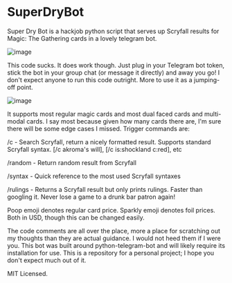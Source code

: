 # SuperDryBot
Super Dry Bot is a hackjob python script that serves up Scryfall results for Magic: The Gathering cards in a lovely telegram bot.

![image](https://user-images.githubusercontent.com/103873632/170420979-29859034-ace7-4579-99f0-7e96c98cbd2b.png)

This code sucks. It does work though. Just plug in your Telegram bot token, stick the bot in your group chat (or message it directly) and away you go! I don't expect anyone to run this code outright. More to use it as a jumping-off point.

![image](https://user-images.githubusercontent.com/103873632/170423564-ba460e17-055c-48ab-8da0-7af63fb2018d.png)

It supports most regular magic cards and most dual faced cards and multi-modal cards. I say most because given how many cards there are, I'm sure there will be some edge cases I missed. Trigger commands are:

/c - Search Scryfall, return a nicely formatted result. Supports standard Scryfall syntax. [/c akroma's will], [/c is:shockland c:red], etc

/random - Return random result from Scryfall

/syntax - Quick reference to the most used Scryfall syntaxes

/rulings - Returns a Scryfall result but only prints rulings. Faster than googling it. Never lose a game to a drunk bar patron again!

Poop emoji denotes regular card price. Sparkly emoji denotes foil prices. Both in USD, though this can be changed easily.

The code comments are all over the place, more a place for scratching out my thoughts than they are actual guidance.
I would not heed them if I were you. This bot was built around python-telegram-bot and will likely require its installation for use.
This is a repository for a personal project; I hope you don't expect much out of it. 

MIT Licensed.
